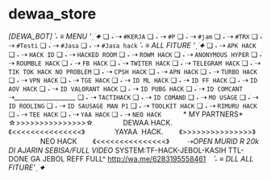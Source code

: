 # dewaa_store
*[DEWA_BOT]*  *ʾ˖ ≡ MENU ' ָ࣪ ✦* ❏ ˖ֹ ⇢ ```#KERJA```  ❏ ˖ֹ ⇢ ```#P``` ❏ ˖ֹ ⇢ ```#jam``` ❏ ˖ֹ ⇢ ```#TRX``` ❏ ˖ֹ ⇢ ```#Testi``` ❏ ˖ֹ ⇢ ```#Jasa``` ❏ ˖ֹ ⇢ ```#Jasa hack```  *ʾ˖ ≡ ALL FITURE ' ָ࣪ ✦* ❏ ˖ֹ ⇢ ```APK HACK```  ❏ ˖ֹ ⇢ ```HACK ID```  ❏ ˖ֹ ⇢ ```HACKED ROOM```  ❏ ˖ֹ ⇢ ```ROWM HACK```  ❏ ˖ֹ ⇢ ```ANONYMOUS HYPER```  ❏ ˖ֹ ⇢ ```ROUMBLE HACK```  ❏ ˖ֹ ⇢ ```FB HACK```  ❏ ˖ֹ ⇢ ```TWITER HACK```  ❏ ˖ֹ ⇢ ```TELEGRAM HACK```  ❏ ˖ֹ ⇢ ```TIK TOK HACK NO PROBLEM```  ❏ ˖ֹ ⇢ ```CPSH HACK```  ❏ ˖ֹ ⇢ ```APN HACK```  ❏ ˖ֹ ⇢ ```TURBO HACK```  ❏ ˖ֹ ⇢ ```VPN HACK```  ❏ ˖ֹ ⇢ ```TGE HACK```  ❏ ˖ֹ ⇢ ```ID ML HACK```  ❏ ˖ֹ ⇢ ```ID FF HACK```  ❏ ˖ֹ ⇢ ```ID AOV HACK```  ❏ ˖ֹ ⇢ ```ID VALORANT HACK```  ❏ ˖ֹ ⇢ ```ID PUBG HACK```  ❏ ˖ֹ ⇢ ```ID COMCANT```         ⇢*___________________*  ❏ ˖ֹ ⇢ ```TACTIHACK```  ❏ ˖ֹ ⇢ ```ID COMAND```  ❏ ˖ֹ ⇢ ```MO USAGE```  ❏ ˖ֹ ⇢ ```ID ROOLING```  ❏ ˖ֹ ⇢ ```ID SAUSAGE MAN P1```  ❏ ˖ֹ ⇢ ```TOOLKIT HACK```  ❏ ˖ֹ ⇢ ```RIMURU HACK```  ❏ ˖ֹ ⇢ ```TEE HACK```  ❏ ˖ֹ ⇢ ```YAA HACK```  ❏ ˖ֹ ⇢ ```NEO HACK```             * MY PARTNERS*        ☆>>>>>>>>>>>>>>>☆               DEWAA HACK.             《&lt;&lt;&lt;&lt;&lt;&lt;&lt;&lt;&lt;&lt;&lt;&lt;&lt;&lt;&lt;》               YAYAA  HACK.        《>>>>>>>>>>>>>>>》                 NEO HACK         《&lt;&lt;&lt;&lt;&lt;&lt;&lt;&lt;&lt;&lt;&lt;&lt;&lt;&lt;&lt;》          ⇢*OPEN MURID R 20k DI AJARIN SEBISA/FULL VIDEO*  SYSTEM:TF-HACK-JEBOL-KASIH TTL-DONE GA JEBOL REFF FULL^  http://wa.me/6283195558461     *ʾ˖ ≡ DLL ALL FITURE' ָ࣪ ✦*
